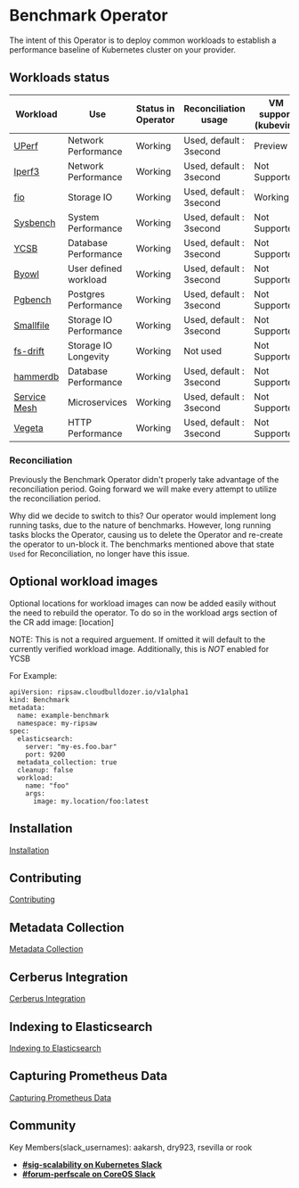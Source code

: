 # Benchmark Operator

The intent of this Operator is to deploy common workloads to establish
a performance baseline of Kubernetes cluster on your provider.

## Workloads status

| Workload                       | Use                    | Status in Operator | Reconciliation usage       | VM support (kubevirt) |
| ------------------------------ | ---------------------- | ------------------ | -------------------------- | --------------------- |
| [UPerf](docs/uperf.md)         | Network Performance    | Working            |  Used, default : 3second  | Preview               |
| [Iperf3](docs/iperf3.md)       | Network Performance    | Working            |  Used, default : 3second  | Not Supported         |
| [fio](docs/fio_distributed.md) | Storage IO             | Working            |  Used, default : 3second  | Working               |
| [Sysbench](docs/sysbench.md)   | System Performance     | Working            |  Used, default : 3second  | Not Supported         |
| [YCSB](docs/ycsb.md)           | Database Performance   | Working            |  Used, default : 3second  | Not Supported         |
| [Byowl](docs/byowl.md)         | User defined workload  | Working            |  Used, default : 3second  | Not Supported         |
| [Pgbench](docs/pgbench.md)     | Postgres Performance   | Working            |  Used, default : 3second  | Not Supported         |
| [Smallfile](docs/smallfile.md) | Storage IO Performance | Working            |  Used, default : 3second  | Not Supported         |
| [fs-drift](docs/fs-drift.md)   | Storage IO Longevity   | Working            |  Not used                 | Not Supported         |
| [hammerdb](docs/hammerdb.md)   | Database Performance   | Working            |  Used, default : 3second  | Not Supported         |
| [Service Mesh](docs/servicemesh.md) | Microservices     | Working            |  Used, default : 3second   | Not Supported         |
| [Vegeta](docs/vegeta.md)       | HTTP Performance       | Working            |  Used, default : 3second  | Not Supported         |


### Reconciliation

Previously the Benchmark Operator didn't properly take advantage of the reconciliation period. Going forward
we will make every attempt to utilize the reconciliation period.

Why did we decide to switch to this? Our operator would implement long running tasks, due to the nature of benchmarks.
However, long running tasks blocks the Operator, causing us to delete the Operator and re-create the operator to
un-block it. The benchmarks mentioned above that state `Used` for Reconciliation, no longer have this issue.

## Optional workload images
Optional locations for workload images can now be added easily without the need to rebuild the operator.
To do so in the workload args section of the CR add image: [location]

NOTE: This is not a required arguement. If omitted it will default to the currently verified workload image.
Additionally, this is *NOT* enabled for YCSB

For Example:

```
apiVersion: ripsaw.cloudbulldozer.io/v1alpha1
kind: Benchmark
metadata:
  name: example-benchmark
  namespace: my-ripsaw
spec:
  elasticsearch:
    server: "my-es.foo.bar"
    port: 9200
  metadata_collection: true
  cleanup: false
  workload:
    name: "foo"
    args:
      image: my.location/foo:latest
```

## Installation
[Installation](docs/installation.md)

## Contributing
[Contributing](CONTRIBUTE.md)

## Metadata Collection
[Metadata Collection](docs/metadata.md)

## Cerberus Integration
[Cerberus Integration](docs/cerberus.md)

## Indexing to Elasticsearch
[Indexing to Elasticsearch](docs/elastic.md)

## Capturing Prometheus Data
[Capturing Prometheus Data](docs/prometheus.md)

## Community
Key Members(slack_usernames): aakarsh, dry923, rsevilla or rook
* [**#sig-scalability on Kubernetes Slack**](https://kubernetes.slack.com)
* [**#forum-perfscale on CoreOS Slack**](https://coreos.slack.com)
